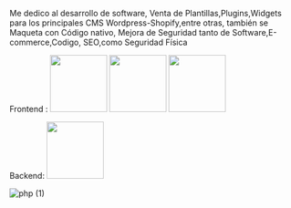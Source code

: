 
Me dedico al desarrollo de software, Venta de Plantillas,Plugins,Widgets para los principales CMS Wordpress-Shopify,entre otras, también se Maqueta con Código nativo, Mejora de Seguridad tanto de Software,E-commerce,Codigo, SEO,como Seguridad Física


Frontend :
<img src="https://cdn-icons-png.flaticon.com/512/5968/5968267.png" width="100" height="100" alt="" title="" class="img-small">
<img src="https://cdn-icons-png.flaticon.com/512/802/802251.png" width="100" height="100" alt="" title="" class="img-small">
<img src="https://cdn-icons-png.flaticon.com/512/5968/5968672.png" width="100" height="100" alt="" title="" class="img-small">

Backend:
<img src="[https://cdn-icons-png.flaticon.com/512/5968/5968672.png](https://www.flaticon.es/icono-gratis/php_5968332?term=php&page=1&position=2&origin=search&related_id=5968332)" width="100" height="100" alt="" title="" class="img-small">


![php (1)](https://user-images.githubusercontent.com/95058605/234448173-fc3cae24-5bd6-46c3-a05b-a5eef53a2f32.png)
